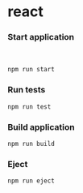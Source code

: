 # react

<h3> Start application </h3><br>

``` npm run start ``` 

  <h3> Run tests </h3>

``` npm run test ```  

 <h3> Build application </h3>
   
``` npm run build ```  

 <h3> Eject </h3>  

``` npm run eject ``` 